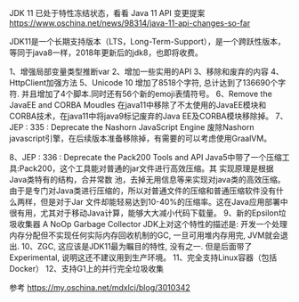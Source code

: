 JDK 11 已处于特性冻结状态，看看 Java 11 API 变更提案
https://www.oschina.net/news/98314/java-11-api-changes-so-far


JDK11是一个长期支持版本（LTS，Long-Term-Support），是一个跨跃性版本，等同于java8一样，2018年更新后的jdk8，也即将收费。

1、增强局部变量类型推断var
2、增加一些实用的API
3、移除和废弃的内容
4、HttpClient加强方法
5、Unicode 10 增加了8518个字符, 总计达到了136690个字符. 并且增加了4个脚本.同时还有56个新的emoji表情符号。
6、Remove the JavaEE and CORBA Moudles
      在java11中移除了不太使用的JavaEE模块和CORBA技术，在java11中将java9标记废弃的Java EE及CORBA模块移除掉。
7、JEP : 335 : Deprecate the Nashorn JavaScript Engine
      废除Nashorn javascript引擎，在后续版本准备移除掉，有需要的可以考虑使用GraalVM。

8、JEP : 336 : Deprecate the Pack200 Tools and API
      Java5中带了一个压缩工具:Pack200，这个工具能对普通的jar文件进行高效压缩。其  实现原理是根据Java类特有的结构，合并常数  池，去掉无用信息等来实现对java类的高效压缩。由于是专门对Java类进行压缩的，所以对普通文件的压缩和普通压缩软件没有什么两样，但是对于Jar  文件却能轻易达到10-40%的压缩率。这在Java应用部署中很有用，尤其对于移动Java计算，能够大大减小代码下载量。
9、新的Epsilon垃圾收集器
      A NoOp Garbage Collector JDK上对这个特性的描述是: 开发一个处理内存分配但不实现任何实际内存回收机制的GC, 一旦可用堆内存用完, JVM就会退出.
10、ZGC, 这应该是JDK11最为瞩目的特性, 没有之一. 但是后面带了Experimental, 说明这还不建议用到生产环境。
11、完全支持Linux容器（包括Docker）
12、支持G1上的并行完全垃圾收集



参考
https://my.oschina.net/mdxlcj/blog/3010342





